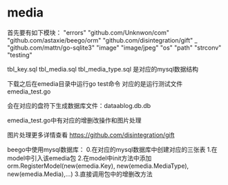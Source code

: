 # media

首先要有如下模块：
	"errors"
	"github.com/Unknwon/com"
	"github.com/astaxie/beego/orm"
	"github.com/disintegration/gift"
	_ "github.com/mattn/go-sqlite3"
	"image"
	"image/jpeg"
	"os"
	"path"
	"strconv"
	"testing"


tbl_key.sql  tbl_media.sql  tbl_media_type.sql 是对应的mysql数据结构

下载之后在emedia目录中运行go test命令 对应的是运行测试文件emedia_test.go

会在对应的盘符下生成数据库文件：dataablog.db.db

emedia_test.go中有对应的增删改操作和图片处理

图片处理更多详情查看 https://github.com/disintegration/gift

beego中使用mysql数据库：
0.在对应的mysql数据库中创建对应的三张表
1.在model中引入该emedia包
2.在model中init方法中添加	
orm.RegisterModel(new(emedia.Key), new(emedia.MediaType), new(emedia.Media),...)
3.直接调用包中的增删改方法
